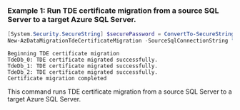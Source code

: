 ### Example 1: Run TDE certificate migration from a source SQL Server to a target Azure SQL Server.
```powershell
[System.Security.SecureString] $securePassword = ConvertTo-SecureString "" -AsPlainText;
New-AzDataMigrationTdeCertificateMigration -SourceSqlConnectionString "data source=servername;user id=userid;password=;initial catalog=master;TrustServerCertificate=True" -TargetSubscriptionId "00000000-0000-0000-0000-000000000000" -TargetResourceGroupName "ResourceGroupName" -TargetManagedInstanceName "TargetManagedInstanceName" -NetworkSharePath "\\NetworkShare\Folder" -NetworkShareDomain "NetworkShare" -NetworkShareUserName "NetworkShareUserName" -NetworkSharePassword $securePassword -DatabaseName "TdeDb_0", "TdeDb_1", "TdeDb_2"
```

```output
Beginning TDE certificate migration
TdeDb_0: TDE certificate migrated successfully.
TdeDb_1: TDE certificate migrated successfully.
TdeDb_2: TDE certificate migrated successfully.
Certificate migration completed
```

This command runs TDE certificate migration from a source SQL Server to a target Azure SQL Server.